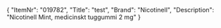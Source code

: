 {
  "ItemNr": "019782",
  "Title": "test",
  "Brand": "Nicotinell",
  "Description": "Nicotinell Mint, medicinskt tuggummi 2 mg"
}